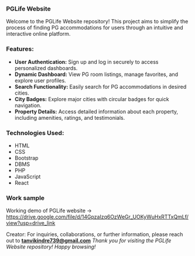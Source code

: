 ### PGLife Website

Welcome to the PGLife Website repository! This project aims to simplify the process of finding PG accommodations for users through an intuitive and interactive online platform.

### Features:

- **User Authentication:** Sign up and log in securely to access personalized dashboards.
- **Dynamic Dashboard:** View PG room listings, manage favorites, and explore user profiles.
- **Search Functionality:** Easily search for PG accommodations in desired cities.
- **City Badges:** Explore major cities with circular badges for quick navigation.
- **Property Details:** Access detailed information about each property, including amenities, ratings, and testimonials.

### Technologies Used:

- HTML
- CSS
- Bootstrap
- DBMS
- PHP
- JavaScript
- React

### **Work sample** 
Working demo of PGLife website -> https://drive.google.com/file/d/14GpzaIzq6OzWeGr_UOKyWuHxRTTxQmLf/view?usp=drive_link

Creator: For inquiries, collaborations, or further information, please reach out to **tanvikindre739@gmail.com**
_Thank you for visiting the PGLife Website repository! Happy browsing!_
